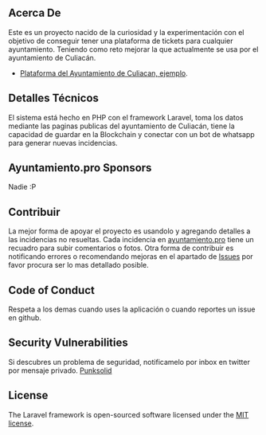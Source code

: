 ## Acerca De

Este es un proyecto nacido de la curiosidad y la experimentación con el objetivo de conseguir tener una plataforma de tickets para cualquier ayuntamiento. Teniendo como reto mejorar la que 
actualmente se usa por el ayuntamiento de Culiacán. 
- [Plataforma del Ayuntamiento de Culiacan, ejemplo](https://apps.culiacan.gob.mx/ciudadano/consultar/109773).

## Detalles Técnicos
El sistema está hecho en PHP con el framework Laravel, toma los datos mediante las paginas publicas del ayuntamiento de
Culiacán, tiene la capacidad de guardar en la Blockchain y conectar con un bot de whatsapp para generar nuevas incidencias.


## Ayuntamiento.pro Sponsors
Nadie :P

## Contribuir
 La mejor forma de apoyar el proyecto es usandolo y agregando detalles a las incidencias no resueltas. Cada incidencia
 en [ayuntamiento.pro](https://ayuntamiento.pro) tiene un recuadro para subir comentarios o fotos.
Otra forma de contribuir es notificando errores o recomendando mejoras en el apartado de [Issues](https://github.com/Punksolid/tickets/issues/new)
por favor procura ser lo mas detallado posible.

## Code of Conduct
Respeta a los demas cuando uses la aplicación o cuando reportes un issue en github.
## Security Vulnerabilities
 Si descubres un problema de seguridad, notificamelo por inbox en twitter por mensaje privado. [Punksolid](https://twitter.com/Punksolid)

## License

The Laravel framework is open-sourced software licensed under the [MIT license](https://opensource.org/licenses/MIT).
